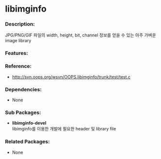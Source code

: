# libimginfo

### Description:

JPG/PNG/GIF 파일의 width, height, bit, channel 정보를 얻을 수 있는 아주 가벼운 image library

### Features:

### Reference:
* http://svn.oops.org/wsvn/OOPS.libimginfo/trunk/test/test.c

### Dependencies:
* None

### Sub Packages:

* **libimginfo-devel**  
  libimginfo를 이용한 개발에 필요한 header 및 library file

### Related Packages:
* None